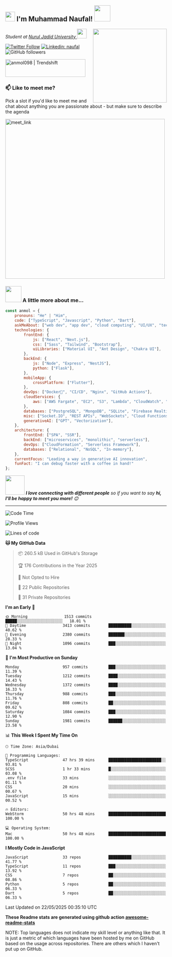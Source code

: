 <h2><img src="https://emojis.slackmojis.com/emojis/images/1531849430/4246/blob-sunglasses.gif?1531849430" width="30"/> I'm Muhammad Naufal! <img src="https://media.giphy.com/media/12oufCB0MyZ1Go/giphy.gif" width="50"></h2>
<img align='right' src="https://media.giphy.com/media/M9gbBd9nbDrOTu1Mqx/giphy.gif" width="230">
<p><em>Student at <a href="[https://fliki.ai/](https://www.unuja.ac.id/)">Nurul Jadid University
</a><img src="https://media.giphy.com/media/WUlplcMpOCEmTGBtBW/giphy.gif" width="30"> 
</em></p>

[![Twitter Follow](https://img.shields.io/twitter/follow/misteranmol?label=Follow)](https://x.com/mr_npal96520)
[![Linkedin: naufal](https://img.shields.io/badge/-anmol-blue?style=flat-square&logo=Linkedin&logoColor=white&link=https://www.linkedin.com/in/mrnpal/)](https://www.linkedin.com/in/mrnpal/)
![GitHub followers](https://img.shields.io/github/followers/mrnpal?label=Follow&style=social)

<a href="https://trendshift.io/developers/2235" target="_blank"><img src="https://trendshift.io/api/badge/developers/2235" alt="anmol098 | Trendshift" style="width: 250px; height: 55px;" width="250" height="55"/></a>

### 📫 Like to meet me?

Pick a slot if you'd like to meet me and chat about anything you are passionate about - but make sure to describe the agenda

<a href="https://calendly.com/anmol098/30min" target="_blank"><img width="498" alt="meet_link" src="https://user-images.githubusercontent.com/15426564/144297439-f530f383-e73e-41e0-9914-a9b7d3f432e5.png"></a>


### <img src="https://media.giphy.com/media/VgCDAzcKvsR6OM0uWg/giphy.gif" width="50"> A little more about me...  

```javascript
const anmol = {
    pronouns: "He" | "Him",
    code: ["TypeScript", "Javascript", "Python", "Dart"],
    askMeAbout: ["web dev", "app dev", "cloud computing", "UI/UX", "tech trends"],
    technologies: {
        frontEnd: {
            js: ["React", "Next.js"],
            css: ["Sass", "Tailwind", "Bootstrap"],
            uiLibraries: ["Material UI", "Ant Design", "Chakra UI"],
        },
        backEnd: {
            js: ["Node", "Express", "NestJS"],
            python: ["Flask"],
        },
        mobileApp: {
            crossPlatform: ["Flutter"],
        },
        devOps: ["Docker🐳", "CI/CD", "Nginx", "GitHub Actions"],
        cloudServices: {
            aws: ["AWS Fargate", "EC2", "S3", "Lambda", "CloudWatch", "RDS"],
        },
        databases: ["PostgreSQL", "MongoDB", "SQLite", "Firebase Realtime DB", "redis"],
        misc: ["Socket.IO", "REST APIs", "WebSockets", "Cloud Functions"],
        generativeAI: ["GPT", "Vectorization"],
    },
    architecture: {
        frontEnd: ["SPA", "SSR"],
        backEnd: ["microservices", "monolithic", "serverless"],
        devOps: ["CloudFormation", "Serverless Framework"],
        databases: ["Relational", "NoSQL", "In-memory"],
    },
    currentFocus: "Leading a way in generative AI innovation",
    funFact: "I can debug faster with a coffee in hand!"
};
```

<img src="https://media.giphy.com/media/LnQjpWaON8nhr21vNW/giphy.gif" width="60"> <em><b>I love connecting with different people</b> so if you want to say <b>hi, I'll be happy to meet you more!</b> 😊</em>

---
<!--START_SECTION:waka-->
![Code Time](http://img.shields.io/badge/Code%20Time-4%2C232%20hrs%2022%20mins-blue)

![Profile Views](http://img.shields.io/badge/Profile%20Views-701-blue)

![Lines of code](https://img.shields.io/badge/From%20Hello%20World%20I%27ve%20Written-7.3%20million%20lines%20of%20code-blue)

**🐱 My GitHub Data** 

> 📦 260.5 kB Used in GitHub's Storage 
 > 
> 🏆 176 Contributions in the Year 2025
 > 
> 🚫 Not Opted to Hire
 > 
> 📜 22 Public Repositories 
 > 
> 🔑 31 Private Repositories 
 > 
**I'm an Early 🐤** 

```text
🌞 Morning                1513 commits        █████░░░░░░░░░░░░░░░░░░░░   18.01 % 
🌆 Daytime                3413 commits        ██████████░░░░░░░░░░░░░░░   40.62 % 
🌃 Evening                2380 commits        ███████░░░░░░░░░░░░░░░░░░   28.33 % 
🌙 Night                  1096 commits        ███░░░░░░░░░░░░░░░░░░░░░░   13.04 % 
```
📅 **I'm Most Productive on Sunday** 

```text
Monday                   957 commits         ███░░░░░░░░░░░░░░░░░░░░░░   11.39 % 
Tuesday                  1212 commits        ████░░░░░░░░░░░░░░░░░░░░░   14.43 % 
Wednesday                1372 commits        ████░░░░░░░░░░░░░░░░░░░░░   16.33 % 
Thursday                 988 commits         ███░░░░░░░░░░░░░░░░░░░░░░   11.76 % 
Friday                   808 commits         ██░░░░░░░░░░░░░░░░░░░░░░░   09.62 % 
Saturday                 1084 commits        ███░░░░░░░░░░░░░░░░░░░░░░   12.90 % 
Sunday                   1981 commits        ██████░░░░░░░░░░░░░░░░░░░   23.58 % 
```


📊 **This Week I Spent My Time On** 

```text
🕑︎ Time Zone: Asia/Dubai

💬 Programming Languages: 
TypeScript               47 hrs 39 mins      ███████████████████████░░   93.81 % 
SCSS                     1 hr 33 mins        █░░░░░░░░░░░░░░░░░░░░░░░░   03.08 % 
.env file                33 mins             ░░░░░░░░░░░░░░░░░░░░░░░░░   01.11 % 
CSS                      20 mins             ░░░░░░░░░░░░░░░░░░░░░░░░░   00.67 % 
JavaScript               15 mins             ░░░░░░░░░░░░░░░░░░░░░░░░░   00.52 % 

🔥 Editors: 
WebStorm                 50 hrs 48 mins      █████████████████████████   100.00 % 

💻 Operating System: 
Mac                      50 hrs 48 mins      █████████████████████████   100.00 % 
```

**I Mostly Code in JavaScript** 

```text
JavaScript               33 repos            ██████████░░░░░░░░░░░░░░░   41.77 % 
TypeScript               11 repos            ███░░░░░░░░░░░░░░░░░░░░░░   13.92 % 
CSS                      7 repos             ██░░░░░░░░░░░░░░░░░░░░░░░   08.86 % 
Python                   5 repos             ██░░░░░░░░░░░░░░░░░░░░░░░   06.33 % 
Dart                     5 repos             ██░░░░░░░░░░░░░░░░░░░░░░░   06.33 % 
```




 Last Updated on 22/05/2025 00:35:10 UTC
<!--END_SECTION:waka-->

**These Readme stats are generated using github action [awesome-readme-stats](https://github.com/anmol098/waka-readme-stats)**

NOTE: Top languages does not indicate my skill level or anything like that. It is just a metric of which languages have been hosted by me on GitHub based on the usage across repositories. There are others which I haven't put up on GitHub.
